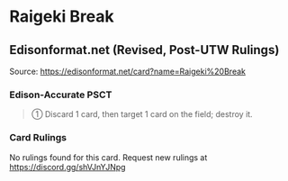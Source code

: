 # Raigeki Break

## Edisonformat.net (Revised, Post-UTW Rulings)

Source: https://edisonformat.net/card?name=Raigeki%20Break

### Edison-Accurate PSCT

> ① Discard 1 card, then target 1 card on the field; destroy it.

### Card Rulings

No rulings found for this card. Request new rulings at https://discord.gg/shVJnYJNpg
            